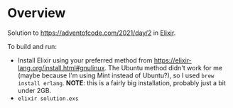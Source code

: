 # Overview

Solution to https://adventofcode.com/2021/day/2 in [Elixir](https://elixir-lang.org/).

To build and run:

- Install Elixir using your preferred method from https://elixir-lang.org/install.html#gnulinux. The Ubuntu method didn't work for me (maybe because I'm using Mint instead of Ubuntu?), so I used `brew install erlang`. **NOTE**: this is a fairly big installation, probably just a bit under 2GB.
- `elixir solution.exs`
